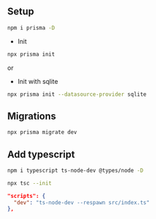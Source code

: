 ## Setup

```bash
npm i prisma -D
```

- Init

```bash
npx prisma init
```

or

- Init with sqlite

```bash
npx prisma init --datasource-provider sqlite
```

## Migrations

```bash
npx prisma migrate dev
```

## Add typescript

```bash
npm i typescript ts-node-dev @types/node -D
```

```bash
npx tsc --init
```

```json
"scripts": {
  "dev": "ts-node-dev --respawn src/index.ts"
},
```
